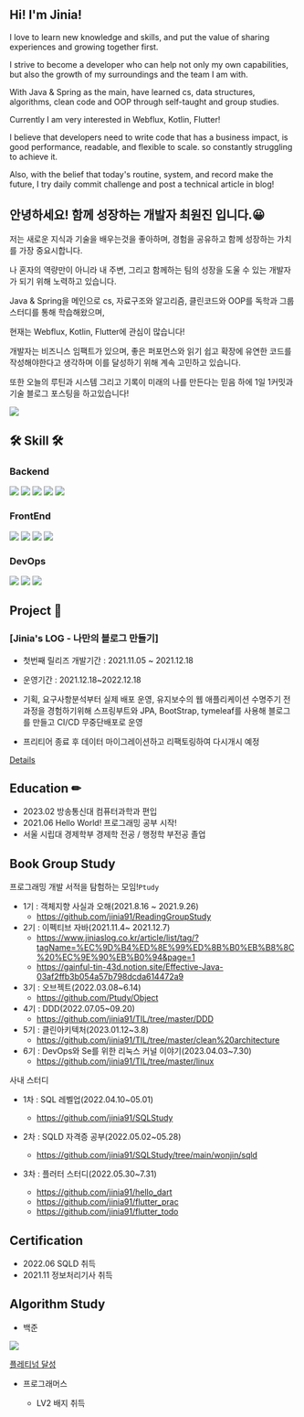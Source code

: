 
## Hi! I'm Jinia!

I love to learn new knowledge and skills, and put the value of sharing experiences and growing together first.

I strive to become a developer who can help not only my own capabilities, but also the growth of my surroundings and the team I am with.

With Java & Spring as the main, have learned cs, data structures, algorithms, clean code and OOP through self-taught and group studies.

Currently I am very interested in Webflux, Kotlin, Flutter!

I believe that developers need to write code that has a business impact, is good performance, readable, and flexible to scale. so constantly struggling to achieve it.

Also, with the belief that today's routine, system, and record make the future, I try daily commit challenge and post a technical article in blog!

## 안녕하세요! 함께 성장하는 개발자 최원진 입니다.😀

저는 새로운 지식과 기술을 배우는것을 좋아하며, 경험을 공유하고 함께 성장하는 가치를 가장 중요시합니다. 

나 혼자의 역량만이 아니라 내 주변, 그리고 함께하는 팀의 성장을 도울 수 있는 개발자가 되기 위해 노력하고 있습니다. 

Java & Spring을 메인으로 cs, 자료구조와 알고리즘, 클린코드와 OOP를 독학과 그룹스터디를 통해 학습해왔으며,

현재는 Webflux, Kotlin, Flutter에 관심이 많습니다!

개발자는 비즈니스 임팩트가 있으며, 좋은 퍼포먼스와 읽기 쉽고 확장에 유연한 코드를 작성해야한다고 생각하며 이를 달성하기 위해 계속 고민하고 있습니다.

또한 오늘의 루틴과 시스템 그리고 기록이 미래의 나를 만든다는 믿음 하에 1일 1커밋과 기술 블로그 포스팅을 하고있습니다!

![](https://github-stats-alpha.vercel.app/api/?username=jinia91&cc=000&tc=fff&ic=fff&bc=000)

## 🛠 Skill 🛠 

### Backend
<img src="https://img.shields.io/badge/KOTLIN-007396?style=for-the-badge&logo=kotlin&logoColor=white"> <img src="https://img.shields.io/badge/JAVA-007396?style=for-the-badge&logo=java&logoColor=white">
<img src="https://img.shields.io/badge/Spring Boot-6DB33F?style=for-the-badge&logo=SpringBoot&logoColor=white">
<img src="https://img.shields.io/badge/JPA-59666C?style=for-the-badge&logo=Hibernate&logoColor=white">
<img src="https://img.shields.io/badge/mysql-4479A1?style=for-the-badge&logo=mysql&logoColor=white">

### FrontEnd
<img src="https://img.shields.io/badge/NEXT-F7DF1E?style=for-the-badge&logo=nextjs&logoColor=black"> <img src="https://img.shields.io/badge/Thymeleaf-007396?style=for-the-badge&logo=Thymeleaf&logoColor=white"> <img src="https://img.shields.io/badge/typescript-6DB33F?style=for-the-badge&logo=typescript&logoColor=black"> <img src="https://img.shields.io/badge/javascript-F7DF1E?style=for-the-badge&logo=javascript&logoColor=black">

### DevOps
<img src="https://img.shields.io/badge/linux-FCC624?style=for-the-badge&logo=linux&logoColor=black"> <img src="https://img.shields.io/badge/aws-232F3E?style=for-the-badge&logo=amazonaws&logoColor=white"> <img src="https://img.shields.io/badge/docker-232F3E?style=for-the-badge&logo=docker&logoColor=white">

## Project 📒 

### [Jinia's LOG - 나만의 블로그 만들기]

- 첫번째 릴리즈 개발기간 : 2021.11.05 ~ 2021.12.18
- 운영기간 : 2021.12.18~2022.12.18

- 기획, 요구사항분석부터 실제 배포 운영, 유지보수의 웹 애플리케이션 수명주기 전과정을 경험하기위해 스프링부트와 JPA, BootStrap, tymeleaf를 사용해 블로그를 만들고 CI/CD 무중단배포로 운영
- 프리티어 종료 후 데이터 마이그레이션하고 리팩토링하여 다시개시 예정

[Details](https://github.com/jinia91/blog)


## Education ✏
- 2023.02 방송통신대 컴퓨터과학과 편입
- 2021.06 Hello World! 프로그래밍 공부 시작!
- 서울 시립대 경제학부 경제학 전공 / 행정학 부전공 졸업

## Book Group Study

프로그래밍 개발 서적을 탐험하는 모임!`Ptudy`

- 1기 : 객체지향 사실과 오해(2021.8.16 ~ 2021.9.26)
  - https://github.com/jinia91/ReadingGroupStudy
- 2기 : 이펙티브 자바(2021.11.4~ 2021.12.7)
  - https://www.jiniaslog.co.kr/article/list/tag/?tagName=%EC%9D%B4%ED%8E%99%ED%8B%B0%EB%B8%8C%20%EC%9E%90%EB%B0%94&page=1
  - https://gainful-tin-43d.notion.site/Effective-Java-03af2ffb3b054a57b798dcda614472a9
- 3기 : 오브젝트(2022.03.08~6.14)
  - https://github.com/Ptudy/Object
- 4기 : DDD(2022.07.05~09.20)
  - https://github.com/jinia91/TIL/tree/master/DDD
- 5기 : 클린아키텍처(2023.01.12~3.8)
  - https://github.com/jinia91/TIL/tree/master/clean%20architecture
- 6기 : DevOps와 Se를 위한 리눅스 커널 이야기(2023.04.03~7.30)
  - https://github.com/jinia91/TIL/tree/master/linux


사내 스터디

- 1차 : SQL 레벨업(2022.04.10~05.01)
  - https://github.com/jinia91/SQLStudy

- 2차 : SQLD 자격증 공부(2022.05.02~05.28)
  - https://github.com/jinia91/SQLStudy/tree/main/wonjin/sqld

- 3차 : 플러터 스터디(2022.05.30~7.31)
  - https://github.com/jinia91/hello_dart
  - https://github.com/jinia91/flutter_prac
  - https://github.com/jinia91/flutter_todo

## Certification
- 2022.06 SQLD 취득
- 2021.11 정보처리기사 취득

## Algorithm Study
- 백준

<img src="http://mazassumnida.wtf/api/v2/generate_badge?boj=jinia91">

[플레티넘 달성](https://solved.ac/profile/jinia91)

- 프로그래머스

  - LV2 배지 취득
